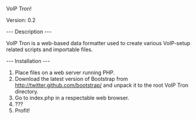 VoIP Tron!

Version: 0.2


--- Description ---

VoIP Tron is a web-based data formatter used to create various VoIP-setup related scripts and importable files.


--- Installation ---

1. Place files on a web server running PHP.
2. Download the latest version of Bootstrap from http://twitter.github.com/bootstrap/ and unpack it to the root VoIP Tron directory.
3. Go to index.php in a respectable web browser.
4. ???
5. Profit!